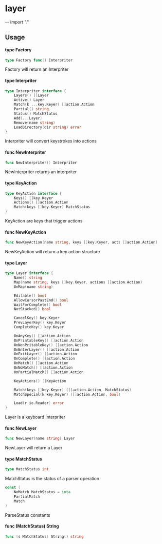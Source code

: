 # layer
--
    import "."


## Usage

#### type Factory

```go
type Factory func() Interpriter
```

Factory will return an Interpriter

#### type Interpriter

```go
type Interpriter interface {
	Layers() []Layer
	Active() Layer
	Match(k ...key.Keyer) []action.Action
	Partial() string
	Status() MatchStatus
	Add(...Layer)
	Remove(name string)
	LoadDirectory(dir string) error
}
```

Interpriter will convert keystrokes into actions

#### func  NewInterpriter

```go
func NewInterpriter() Interpriter
```
NewInterpriter returns an interpriter

#### type KeyAction

```go
type KeyAction interface {
	Keys() []key.Keyer
	Actions() []action.Action
	Match(keys []key.Keyer) MatchStatus
}
```

KeyAction are keys that trigger actions

#### func  NewKeyAction

```go
func NewKeyAction(name string, keys []key.Keyer, acts []action.Action) KeyAction
```
NewKeyAction will return a key action structure

#### type Layer

```go
type Layer interface {
	Name() string
	Map(name string, keys []key.Keyer, actions []action.Action)
	UnMap(name string)

	Editable() bool
	AllowCursorPastEnd() bool
	WaitForComplete() bool
	NotStacked() bool

	CancelKey() key.Keyer
	PrevLayerKey() key.Keyer
	CompleteKey() key.Keyer

	OnAnyKey() []action.Action
	OnPrintableKey() []action.Action
	OnNonPritableKey() []action.Action
	OnEnterLayer() []action.Action
	OnExitLayer() []action.Action
	OnComplete() []action.Action
	OnMatch() []action.Action
	OnNoMatch() []action.Action
	OnPartialMatch() []action.Action

	KeyActions() []KeyAction

	Match(keys []key.Keyer) ([]action.Action, MatchStatus)
	MatchSpecial(k key.Keyer) ([]action.Action, bool)

	Load(r io.Reader) error
}
```

Layer is a keyboard interpriter

#### func  NewLayer

```go
func NewLayer(name string) Layer
```
NewLayer will return a Layer

#### type MatchStatus

```go
type MatchStatus int
```

MatchStatus is the status of a parser operation

```go
const (
	NoMatch MatchStatus = iota
	PartialMatch
	Match
)
```
ParseStatus constants

#### func (MatchStatus) String

```go
func (s MatchStatus) String() string
```
